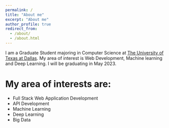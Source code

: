 ```yaml
---
permalink: /
title: "About me"
excerpt: "About me"
author_profile: true
redirect_from: 
  - /about/
  - /about.html
---
```


I am a Graduate Student majoring in Computer Science at [The University of Texas at Dallas](https://www.utdallas.edu). My area of interest is Web Development, Machine learning and Deep Learning. I will be graduating in May 2023.


My area of interests are:
======
* Full Stack Web Application Development  
* API Development
* Machine Learning
* Deep Learning
* Big Data

